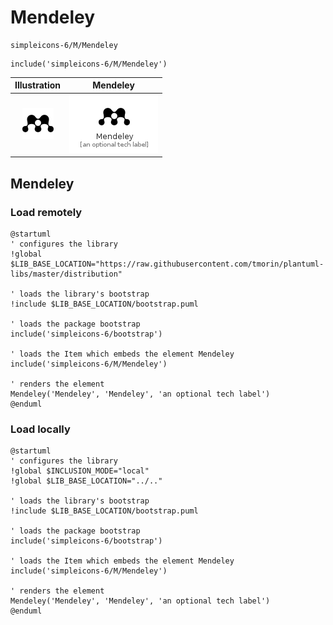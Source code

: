 # Mendeley


```text
simpleicons-6/M/Mendeley
```

```text
include('simpleicons-6/M/Mendeley')
```



| Illustration | Mendeley |
| :---: | :---: |
| ![illustration for Illustration](../../simpleicons-6/M/Mendeley.png) | ![illustration for Mendeley](../../simpleicons-6/M/Mendeley.Local.png) |




## Mendeley

### Load remotely
```plantuml
@startuml
' configures the library
!global $LIB_BASE_LOCATION="https://raw.githubusercontent.com/tmorin/plantuml-libs/master/distribution"

' loads the library's bootstrap
!include $LIB_BASE_LOCATION/bootstrap.puml

' loads the package bootstrap
include('simpleicons-6/bootstrap')

' loads the Item which embeds the element Mendeley
include('simpleicons-6/M/Mendeley')

' renders the element
Mendeley('Mendeley', 'Mendeley', 'an optional tech label')
@enduml
```

### Load locally
```plantuml
@startuml
' configures the library
!global $INCLUSION_MODE="local"
!global $LIB_BASE_LOCATION="../.."

' loads the library's bootstrap
!include $LIB_BASE_LOCATION/bootstrap.puml

' loads the package bootstrap
include('simpleicons-6/bootstrap')

' loads the Item which embeds the element Mendeley
include('simpleicons-6/M/Mendeley')

' renders the element
Mendeley('Mendeley', 'Mendeley', 'an optional tech label')
@enduml
```

